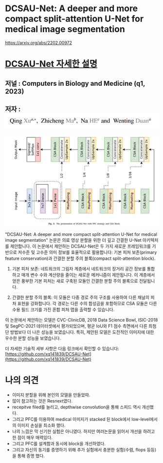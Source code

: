 # DCSAU-Net: A deeper and more compact split-attention U-Net for medical image segmentation

https://arxiv.org/abs/2202.00972

# [DCSAU-Net 자세한 설명](./DCSAU-Net%20(2023).md)

## 저널 :  Computers in Biology and Medicine (q1, 2023)
## 저자 : ![Alt text](images/image.png)

![Alt text](images/image-7.png)

"DCSAU-Net: A deeper and more compact split-attention U-Net for medical image segmentation" 논문은 의료 영상 분할을 위한 더 깊고 간결한 U-Net 아키텍처를 제안합니다. 이 논문에서 제안하는 DCSAU-Net은 두 가지 새로운 프레임워크를 기반으로 저수준 및 고수준 의미 정보를 효율적으로 활용합니다: 기본 피처 보존(primary feature conservation)과 간결한 분할 주의 블록(compact split-attention block).

1. 기본 피처 보존: 네트워크의 그림자 계층에서 네트워크의 장거리 공간 정보를 통합하고 매개 변수 수와 계산량을 줄이는 새로운 메커니즘이 제안됩니다. 이 계층에서 얻은 풍부한 기본 피처는 새로 구축된 모듈인 간결한 분할 주의 블록으로 전달됩니다.

2. 간결한 분할 주의 블록: 이 모듈은 다중 경로 주의 구조를 사용하여 다른 채널의 피처 표현을 강화합니다. 각 경로는 다른 수의 합성곱을 포함하므로 CSA 모듈은 다른 수용 필드 크기를 가진 혼합 피처 맵을 출력할 수 있습니다.

이 논문에서 제안하는 모델은 CVC-ClinicDB, 2018 Data Science Bowl, ISIC-2018 및 SegPC-2021 데이터셋에서 평가되었으며, 평균 IoU와 F1 점수 측면에서 다른 최첨단 방법보다 더 나은 성능을 보였습니다. 특히, 제안된 모델은 도전적인 이미지에 대한 우수한 분할 성능을 보였습니다. 

더 자세한 기술적 세부 사항은 다음 링크에서 확인할 수 있습니다: [https://github.com/xq141839/DCSAU-Net](https://github.com/xq141839/DCSAU-Net)


# 나의 의견
- 이미지 분할을 위해 본인의 모델을 만들었따.
- 많이 참고하는 것은 Resnext였다.
- recepitve filed를 늘리고, depthwise convolution을 통해 스피드 역시 개선했다.
- 그리고 PFC를 이용하여 medical 이미지가 stacked 된 block에서 low-level에서의 이미지 손실을 최소화 했다.
- 나의 느낌은 막 신기한 실험은 아니였다. 하지만 여러논문을 읽어서 개선을 하려고 한 점이 매우 매력있다.
- 그리고 PFC를 설계함과 동시에 block을 개선하였다.
- 그리고 자신의 동기를 증명하기 위해 추가 실험에서 충분한 실험(수렴, flops 등등)을 통해 증명 했다.